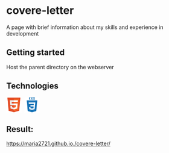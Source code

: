 # covere-letter

<p>A page with brief information about my skills and experience in development</p>

## Getting started

<p>Host the parent directory on the webserver</p>

## Technologies

<div>
<img src="https://github.com/devicons/devicon/blob/master/icons/html5/html5-original.svg" title="HTML5" alt="HTML" width="40" height="40"/>&nbsp;
<img src="https://github.com/devicons/devicon/blob/master/icons/css3/css3-plain-wordmark.svg" title="CSS3" alt="CSS" width="40" height="40"/>&nbsp;
</div>

## Result:

https://maria2721.github.io./covere-letter/
